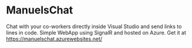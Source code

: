 # ManuelsChat
Chat with your co-workers directly inside Visual Studio and send links to lines in code. Simple WebApp using SignalR and hosted on Azure.
Get it at https://manuelschat.azurewebsites.net/
